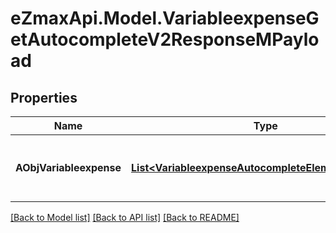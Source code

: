 
# eZmaxApi.Model.VariableexpenseGetAutocompleteV2ResponseMPayload

## Properties

Name | Type | Description | Notes
------------ | ------------- | ------------- | -------------
**AObjVariableexpense** | [**List&lt;VariableexpenseAutocompleteElementResponse&gt;**](VariableexpenseAutocompleteElementResponse.md) | An array of Variableexpense autocomplete element response. | [optional] 

[[Back to Model list]](../README.md#documentation-for-models)
[[Back to API list]](../README.md#documentation-for-api-endpoints)
[[Back to README]](../README.md)


